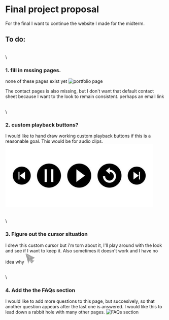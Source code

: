 # Final project proposal

For the final I want to continue the website I made for the midterm. 

## To do: 

\
\
### 1. fill in mssing pages. 

none of these pages exist yet
![ portfolio page](<portfolio_page.png>)

The contact pages is also missing, but I don't want that default contact sheet because I want to the look to remain consistent. perhaps an email link

\
\
### 2. custom playback buttons?

I would like to hand draw working custom playback buttons if this is a reasonable goal. This would be for audio clips.
![ playback buttons](<playback buttons example.jpg>)

\
\
### 3. Figure out the cursor situation

I drew this custom cursor but i'm torn about it, I'll play around with the look and see if I want to keep it. 
Also sometimes it doesn't work and I have no idea why
![ custom cursor](<cursor.png>)

\
\
### 4. Add the the FAQs section

I would like to add more questions to this page, but succesively, so that another question appears after the last one is answered.
 I would like this to lead down a rabbit hole with many other pages. 
![ FAQs section](<FAQs section.png>)
